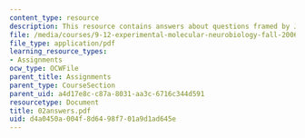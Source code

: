 ```yaml
---
content_type: resource
description: This resource contains answers about questions framed by Julius and Axel.
file: /media/courses/9-12-experimental-molecular-neurobiology-fall-2006/d4a0450a004f8d6498f701a9d1ad645e_02answers.pdf
file_type: application/pdf
learning_resource_types:
- Assignments
ocw_type: OCWFile
parent_title: Assignments
parent_type: CourseSection
parent_uid: a4d17e8c-c87a-8031-aa3c-6716c344d591
resourcetype: Document
title: 02answers.pdf
uid: d4a0450a-004f-8d64-98f7-01a9d1ad645e
---
```

